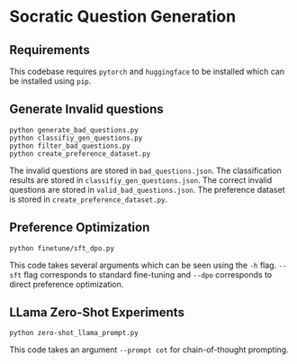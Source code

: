 # Socratic Question Generation

## Requirements 

This codebase requires ```pytorch``` and ```huggingface``` to be installed which can be installed using ```pip```.

## Generate Invalid questions

```
python generate_bad_questions.py
python classifiy_gen_questions.py
python filter_bad_questions.py
python create_preference_dataset.py
```

The invalid questions are stored in ```bad_questions.json```. The classification results are stored in ```classifiy_gen_questions.json```. The correct invalid questions are stored in ```valid_bad_questions.json```. The preference dataset is stored in ```create_preference_dataset.py```.

## Preference Optimization 

```
python finetune/sft_dpo.py
```

This code takes several arguments which can be seen using the ```-h``` flag. ```--sft``` flag corresponds to standard fine-tuning and ```--dpo``` corresponds to direct preference optimization.

## LLama Zero-Shot Experiments 

```
python zero-shot_llama_prompt.py 
```

This code takes an argument ```--prompt cot``` for chain-of-thought prompting.